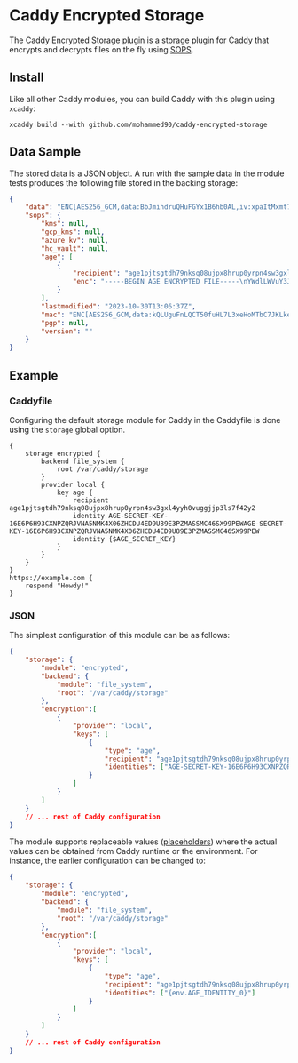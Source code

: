 Caddy Encrypted Storage
======================

The Caddy Encrypted Storage plugin is a storage plugin for Caddy that encrypts and decrypts files on the fly using [SOPS](https://github.com/getsops/sops).

## Install

Like all other Caddy modules, you can build Caddy with this plugin using `xcaddy`:

```shell
xcaddy build --with github.com/mohammed90/caddy-encrypted-storage
```

## Data Sample

The stored data is a JSON object. A run with the sample data in the module tests produces the following file stored in the backing storage:

```json
{
	"data": "ENC[AES256_GCM,data:BbJmihdruQHuFGYx1B6hb0AL,iv:xpaItMxmt7ZEUzC5q2jugwyDsipfApTzFkm7zzyG3bI=,tag:53XIOqcvYx6hdW91Hynwhg==,type:str]",
	"sops": {
		"kms": null,
		"gcp_kms": null,
		"azure_kv": null,
		"hc_vault": null,
		"age": [
			{
				"recipient": "age1pjtsgtdh79nksq08ujpx8hrup0yrpn4sw3gxl4yyh0vuggjjp3ls7f42y2",
				"enc": "-----BEGIN AGE ENCRYPTED FILE-----\nYWdlLWVuY3J5cHRpb24ub3JnL3YxCi0+IFgyNTUxOSBkOEIzME1kNzhuaDVaRWh6\neTduK29lenZvNU9oejBLV2xkL2hOaVJ4Sml3CjY4NkVmT1h0bFE0ZXFiNmlPUTMz\nRXZNVVlhbEs0Um1ZM3BNbkx3WUZPam8KLS0tIEdIU295WGs2MmIvb0VPVCthZkwr\nN25aSi8yU3dsVlBxeHlnRkVLQlNjcWsKNaaOKatV+ncmpEYVuR4g40Njv8RIce+d\nMTV1koLrdXYFA5k0Xtjs/Xg9NocYFfs8aW2XgX8J3mSoy6lVKMwBsQ==\n-----END AGE ENCRYPTED FILE-----\n"
			}
		],
		"lastmodified": "2023-10-30T13:06:37Z",
		"mac": "ENC[AES256_GCM,data:kQLUguFnLQCT50fuHL7L3xeHoMTbC7JKLker1Y2S4prSZbu5QfJ5D44nd/ETpMMak/LFvRnhIEsBkeBNZxpcsTGkyMpAN8GG9C9+Cc2YAgPvm7Ubl+pQuPUp84ExXk7896l7zwWlY1XrITOiZ5PsZOiy1ZbMV+WEG6YQ5QWk4JY=,iv:+VnRSwOWupu1dlfeCG+aZU4yNuH0B2eVvkvHgXJbxTE=,tag:+lU43WSEp489EcV7RPhJ6w==,type:str]",
		"pgp": null,
		"version": ""
	}
}
```

## Example

### Caddyfile

Configuring the default storage module for Caddy in the Caddyfile is done using the `storage` global option.

```caddyfile
{
	storage encrypted {
		backend file_system {
			root /var/caddy/storage
		}
		provider local {
			key age {
				recipient age1pjtsgtdh79nksq08ujpx8hrup0yrpn4sw3gxl4yyh0vuggjjp3ls7f42y2
				identity AGE-SECRET-KEY-16E6P6H93CXNPZQRJVNA5NMK4X06ZHCDU4ED9U89E3PZMASSMC46SX99PEWAGE-SECRET-KEY-16E6P6H93CXNPZQRJVNA5NMK4X06ZHCDU4ED9U89E3PZMASSMC46SX99PEW
				identity {$AGE_SECRET_KEY}
			}
		}
	}
}
https://example.com {
	respond "Howdy!"
}
```

### JSON

The simplest configuration of this module can be as follows:

```json
{
	"storage": {
		"module": "encrypted",
		"backend": {
			"module": "file_system",
			"root": "/var/caddy/storage"
		},
		"encryption":[
			{
				"provider": "local",
				"keys": [
					{
						"type": "age",
						"recipient": "age1pjtsgtdh79nksq08ujpx8hrup0yrpn4sw3gxl4yyh0vuggjjp3ls7f42y2",
						"identities": ["AGE-SECRET-KEY-16E6P6H93CXNPZQRJVNA5NMK4X06ZHCDU4ED9U89E3PZMASSMC46SX99PEW"]
					}
				]
			}
		]
	}
	// ... rest of Caddy configuration
}
```

The module supports replaceable values ([placeholders](https://caddyserver.com/docs/conventions#placeholders)) where the actual values can be obtained from Caddy runtime or the environment. For instance, the earlier configuration can be changed to:

```json
{
	"storage": {
		"module": "encrypted",
		"backend": {
			"module": "file_system",
			"root": "/var/caddy/storage"
		},
		"encryption":[
			{
				"provider": "local",
				"keys": [
					{
						"type": "age",
						"recipient": "age1pjtsgtdh79nksq08ujpx8hrup0yrpn4sw3gxl4yyh0vuggjjp3ls7f42y2",
						"identities": ["{env.AGE_IDENTITY_0}"]
					}
				]
			}
		]
	}
	// ... rest of Caddy configuration
}
```
